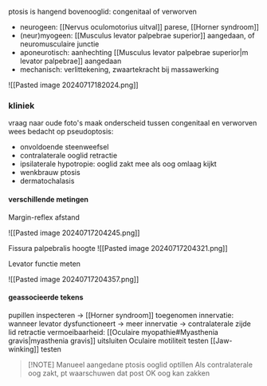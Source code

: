 ptosis is hangend bovenooglid: congenitaal of verworven
- neurogeen: [[Nervus oculomotorius uitval]] parese, [[Horner syndroom]] 
- (neur)myogeen: [[Musculus levator palpebrae superior]] aangedaan, of neuromusculaire junctie
- aponeurotisch: aanhechting [[Musculus levator palpebrae superior|m levator palpebrae]] aangedaan
- mechanisch: verlittekening, zwaartekracht bij massawerking

![[Pasted image 20240717182024.png]]

### kliniek
vraag naar oude foto's
maak onderscheid tussen congenitaal en verworven
wees bedacht op pseudoptosis:
- onvoldoende steenweefsel
- contralaterale ooglid retractie
- ipsilaterale hypotropie: ooglid zakt mee als oog omlaag kijkt
- wenkbrauw ptosis
- dermatochalasis

#### verschillende metingen
Margin-reflex afstand

![[Pasted image 20240717204245.png]]

Fissura palpebralis hoogte
![[Pasted image 20240717204321.png]]

Levator functie meten

![[Pasted image 20240717204357.png]]

#### geassocieerde tekens
pupillen inspecteren -> [[Horner syndroom]]
toegenomen innervatie: wanneer levator dysfunctioneert -> meer innervatie -> contralaterale zijde lid retractie
vermoeibaarheid: [[Oculaire myopathie#Myasthenia gravis|myasthenia gravis]] uitsluiten
Oculaire motiliteit testen
[[Jaw-winking]] testen
> [!NOTE] Manueel aangedane ptosis ooglid optillen
> Als contralaterale oog zakt, pt waarschuwen dat post OK oog kan zakken


